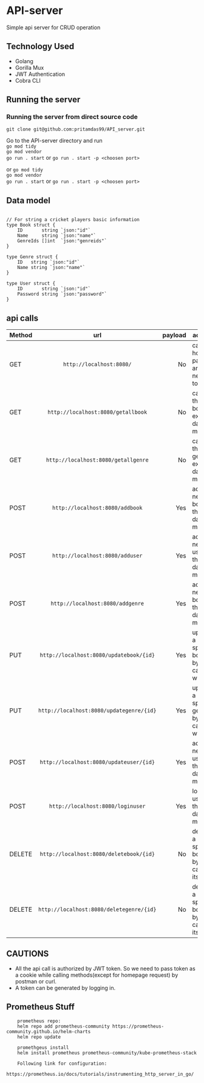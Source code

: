 # API-server #
Simple api server for CRUD operation <br>
## Technology Used ##
- Golang
- Gorilla Mux
- JWT Authentication
- Cobra CLI
## Running the server ##
### Running the server from direct source code ##
```git clone git@github.com:pritamdas99/API_server.git``` <br>

Go to the API-server directory and run <br>
```go mod tidy``` <br>
```go mod vendor``` <br>
```go run . start``` or ```go run . start -p <choosen port>```

or
```go mod tidy``` <br>
```go mod vendor``` <br>
```go run . start``` or ```go run . start -p <choosen port>```



## Data model ##
<pre><code>
// For string a cricket players basic information
type Book struct {
	ID       string `json:"id"`
	Name     string `json:"name"`
	GenreIds []int  `json:"genreids"`
}

type Genre struct {
	ID   string `json:"id"`
	Name string `json:"name"`
}

type User struct {
	ID       string `json:"id"`
	Password string `json:"password"`
}
</code></pre>

## api calls ##

| Method |                     url                      | payload | actions                                    |
|--------|:--------------------------------------------:|--------:|--------------------------------------------|
| GET    |         ```http://localhost:8080/```         |      No | call home page and get new token           |
| GET    |    ```http://localhost:8080/getallbook```    |      No | call all the books exist in data model     |
| GET    |   ```http://localhost:8080/getallgenre```    |      No | call all the genres exist in data model    |
| POST   |     ```http://localhost:8080/addbook```      |     Yes | add new book in the data model             |
| POST   |     ```http://localhost:8080/adduser```      |     Yes | add new user in the data model             |
| POST   |     ```http://localhost:8080/addgenre```     |     Yes | add new book in the data model             |
| PUT    | ```http://localhost:8080/updatebook/{id}```  |     Yes | update a specific book by calling with id  |
| PUT    | ```http://localhost:8080/updategenre/{id}``` |     Yes | update a specific genre by calling with id |
| POST   | ```http://localhost:8080/updateuser/{id}```  |     Yes | add new user in the data model             |
| POST   |    ```http://localhost:8080/loginuser```     |     Yes | login a user in the data model             |
| DELETE | ```http://localhost:8080/deletebook/{id}```  |      No | delete a specific book by calling its id   |
| DELETE | ```http://localhost:8080/deletegenre/{id}``` |      No | delete a specific book by calling its id   |


## CAUTIONS ##
- All the api call is authorized by JWT token. So we need to pass token as a cookie while calling methods(except for homepage request) by postman or curl.
- A token can be generated by logging in.

## Prometheus Stuff ##
```
    prometheus repo:
    helm repo add prometheus-community https://prometheus-community.github.io/helm-charts
    helm repo update
    
    promethgeus install
    helm install prometheus prometheus-community/kube-prometheus-stack
    
    Following link for configuration:
    https://prometheus.io/docs/tutorials/instrumenting_http_server_in_go/
```